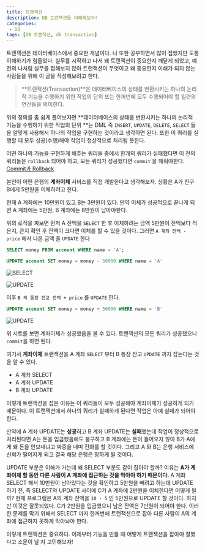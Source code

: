 ```yaml
---
title: 트랜잭션
description: DB 트랜잭션을 이해해보자! 
categories:
 - DB
tags: [DB 트랜잭션, db transaction]
---
```


트랜잭션은 데이터베이스에서 중요한 개념이다. 나 또한 공부하면서 많이 접했지만 도통 이해하기가 힘들었다. 실무를 시작하고 나서 왜 트랜잭션이 중요한지 깨닫게 되었고, 예전의 나처럼 실무를 접해보지 않아 트랜잭션이 무엇이고 왜 중요한지 이해가 되지 않는 사람들을 위해 이 글을 작성해보려고 한다. 

> **트랜잭션(Transaction)**은 데이터베이스의 상태를 변환시키는 하나의 논리적 기능을 수행하기 위한 작업의 단위 또는 한꺼번에 모두 수행되어야 할 일련의 연산들을 의미한다.

위의 정의를 좀 쉽게 풀어보자면  **데이터베이스의 상태를 변환시키는 하나의 논리적 기능을 수행하기 위한 작업의 단위 **는 DML 즉 `INSERT`, `UPDATE`, `DELETE`, `SELECT`  들을 알맞게 사용해서 하나의 작업을 구현하는 것이라고 생각하면 된다. 또한 이 쿼리를 실행할 때 모두 성공(수행)해야 작업이 정상적으로 처리됨 뜻한다.

어떤 하나의 기능을 구현하게 해주는 쿼리들 중에서 한개의 쿼리가 실패했다면 이 전의 쿼리들은 `rollback` 되어야 하고, 모든 쿼리가 성공했다면  `commit` 을 해줘야한다.  [Commit과 Rollback ](<http://www.gurubee.net/lecture/1022>)

본인이 어떤 은행의  **계좌이체** 서비스를 직접 개발한다고 생각해보자. 상황은 A가 친구 B에게 5만원을 이체하려고 한다. 

현재 A 계좌에는 10만원이 있고 B는 3만원이 있다. 만약 이체가 성공적으로 끝나게 되면 A 계좌에는 5만원, B 계좌에는 8만원이 남아야한다. 

위의 로직을 짜보면 먼저 A  잔액을 `SELECT` 한 후 이체하려는 금액  5만원이  잔액보다 적은지, 큰지 확인 후 잔액이 크다면 이체를 할 수 있을 것이다. 그러면 `A 계좌 잔액 - price` 해서 나온 금액 을 `UPDATE` 한다

```sql
SELECT money FROM account WHERE name = 'A';

UPDATE account SET money = money - 50000 WHERE name = 'A' 
```

![SELECT](https://user-images.githubusercontent.com/32219612/57629839-756ce500-75d7-11e9-96bc-b50fa96c6d68.png)



![UPDATE](https://user-images.githubusercontent.com/32219612/57629791-5cfcca80-75d7-11e9-8fe5-9ee9adc7f930.png)

이후  `B 의 통장 잔고 잔액 + price` 를 `UPDATE` 한다. 

```sql
UPDATE account SET money = money + 50000 WHERE name = 'B'
```

![UPDATE](https://user-images.githubusercontent.com/32219612/57629691-2c1c9580-75d7-11e9-936c-416dd618fbf5.png)

위 시트를 보면 계좌이체가 성공했음을 볼 수 있다. 트랜잭션의 모든 쿼리가 성공했으니 `commit`을 하면 된다. 

여기서 **계좌이체** 트랜잭션을 A 계좌  `SELECT` 부터 B 통장 잔고 `UPDATE` 까지 잡는다는 것을 알 수 있다.

- A 계좌 SELECT
- A 계좌 UPDATE
- B 계좌 UPDATE

 이렇게 트랜잭션을 잡은 이유는 이 쿼리들이 모두 성공해야 계좌이체가 성공하게 되기 때문이다. 이 트랜잭션에서 하나의 쿼리가 실패하게 된다면 작업은 아예 실패가 되어야 한다. 

만약에 A 계좌 UPDATE는 **성공**하고 B 계좌 UPDATE는 **실패**했는데 작업이 정상적으로 처리된다면 A는 돈을 입금했음에도 불구하고 B 계좌에는 돈이 들어오지 않아 B가 A에게 왜 돈을 안보내냐고 짜증을 내며 전화를 할 것이다. 그리고 A 와 B는 은행 서비스에 신뢰가 떨어지게 되고 결국 해당 은행은 망하게 될 것이다. 

UPDATE 부분은 이해가 가는데 왜 SELECT 부분도 같이 잡아야 할까? 이유는 **A가 계좌이체 할 동안 다른 사람이 A 계좌에 접근하는 것을 막아야 하기 때문이다.** A 계좌 SELECT 해서 10만원이 남아있다는 것을 확인하고 5만원을 빼려고 하는데 UPDATE 하기 전, 즉 SELECT와 UPDATE 사이에 C가 A 계좌에 2만원을 이체한다면 어떻게 될까? 현재 프로그램은 A의 계좌 잔액을 `10 - 5` 인 5만원으로 UPDATE 할 것이다. 하지만 이것은 잘못되었다. C가 2만원을 입금했으니 남은 잔액은 7만원이 되어야 한다. 이러한 문제를 막기 위해서 SELECT 까지 한꺼번에 트랜잭션으로 잡아 다른 사람이 A의 계좌에 접근하지 못하게 막아놔야 한다. 

이렇게 트랜잭션은 중요하다. 이제부터 기능을 만들 때 어떻게 트랜잭션을 잡아야 잘했다고 소문이 날 지 고민해보자! 